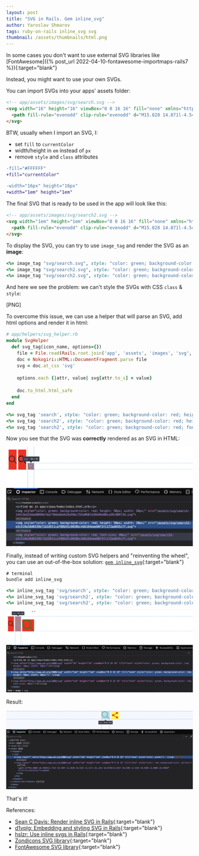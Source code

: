 ```yaml
---
layout: post
title: "SVG in Rails. Gem inline_svg"
author: Yaroslav Shmarov
tags: ruby-on-rails inline_svg svg
thumbnail: /assets/thumbnails/html.png
---
```


In some cases you don't want to use external SVG libraries like
[FontAwesome]({% post_url 2022-04-10-fontawesome-importmaps-rails7 %}){:target="blank"}

Instead, you might want to use your own SVGs.

You can import SVGs into your apps' assets folder:

```html
<!-- app/assets/images/svg/search.svg -->
<svg width="16" height="16" viewBox="0 0 16 16" fill="none" xmlns="http://www.w3.org/2000/svg">
  <path fill-rule="evenodd" clip-rule="evenodd" d="M15.828 14.871l-4.546-4.545a6.34 6.34 0 10-.941.942l4.545 4.545a.666.666 0 00.942-.942zm-9.461-3.525a4.995 4.995 0 114.994-4.994 5 5 0 01-4.994 4.994z" fill="#272727"/>
</svg>
```

BTW, usually when I import an SVG, I:
* set `fill` to `currentColor`
* width/height in `em` instead of `px`
* remove `style` and `class` attributes

```diff
-fill="#FFFFFF"
+fill="currentColor"
```

```diff
-width="16px" height="16px"
+width="1em" height="1em"
```

The final SVG that is ready to be used in the app will look like this:

```html
<!-- app/assets/images/svg/search2.svg -->
<svg width="1em" height="1em" viewBox="0 0 16 16" fill="none" xmlns="http://www.w3.org/2000/svg">
  <path fill-rule="evenodd" clip-rule="evenodd" d="M15.828 14.871l-4.546-4.545a6.34 6.34 0 10-.941.942l4.545 4.545a.666.666 0 00.942-.942zm-9.461-3.525a4.995 4.995 0 114.994-4.994 5 5 0 01-4.994 4.994z" fill="currentColor"/>
</svg>
```

To display the SVG, you can try to use `image_tag` and render the SVG as an **image**:

```ruby
<%= image_tag "svg/search.svg", style: "color: green; background-color: red; height: 50px; width: 20px;" %>
<%= image_tag "svg/search2.svg", style: "color: green; background-color: red; height: 50px; width: 20px;" %>
<%= image_tag "svg/search2.svg", style: "color: green; background-color: red; font-size: 40px;" %>
```

And here we see the problem: we can't style the SVGs with CSS `class` & `style`:

[PNG]

To overcome this issue, we can use a helper that will parse an SVG, add html options and render it in html:

```ruby
# app/helpers/svg_helper.rb
module SvgHelper
  def svg_tag(icon_name, options={})
    file = File.read(Rails.root.join('app', 'assets', 'images', 'svg', "#{icon_name}.svg"))
    doc = Nokogiri::HTML::DocumentFragment.parse file
    svg = doc.at_css 'svg'

    options.each {|attr, value| svg[attr.to_s] = value}

    doc.to_html.html_safe
  end
end
```

```ruby
<%= svg_tag 'search', style: "color: green; background-color: red; height: 50px; width: 20px;" %>
<%= svg_tag 'search2', style: "color: green; background-color: red; height: 50px; width: 20px;" %>
<%= svg_tag 'search2', style: "color: green; background-color: red; font-size: 40px;" %>
```

Now you see that the SVG was **correctly** rendered as an SVG in HTML:

![svg-as-img](/assets/images/svg-as-img.png)

Finally, instead of writing custom SVG helpers and "reinventing the wheel", you can use an out-of-the-box solution: [`gem inline_svg`](https://github.com/jamesmartin/inline_svg){:target="blank"}

```shell
# terminal
bundle add inline_svg
```

```ruby
<%= inline_svg_tag 'svg/search', style: "color: green; background-color: red; height: 50px; width: 20px;" %>
<%= inline_svg_tag 'svg/search2', style: "color: green; background-color: red; height: 50px; width: 20px;" %>
<%= inline_svg_tag 'svg/search2', style: "color: green; background-color: red; font-size: 40px;" %>
```

![svg-as-img](/assets/images/svg-as-svg.png)

Result:

![inline-svg-gem.png](/assets/images/inline-svg-gem.png)

That's it!

References:
* [Sean C Davis: Render inline SVG in Rails](https://www.seancdavis.com/posts/render-inline-svg-rails-middleman/){:target="blank"}
* [d1vplg: Embedding and styling SVG in Rails](https://coderwall.com/p/d1vplg/embedding-and-styling-inline-svg-documents-with-css-in-rails){:target="blank"}
* [hslzr: Use inline svgs in Rails](https://dev.to/hslzr/using-inline-svgs-with-rails-3khb){:target="blank"}
* [Zondicons SVG library](https://www.zondicons.com/){:target="blank"}
* [FontAwesome SVG library](https://www.zondicons.com/){:target="blank"}
